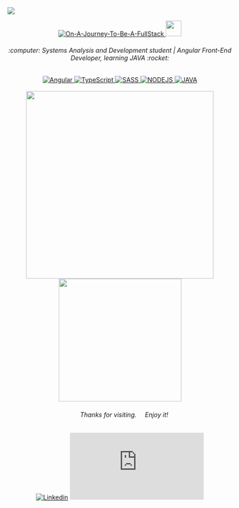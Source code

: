 <a href="https://www.canva.com/design/DAFB7fUgkso/PWIbmNaBnVnNZV8OgoOluQ/view?website#2"> <img src="https://user-images.githubusercontent.com/88867709/170303461-99144012-e640-4617-a43a-df8ced087f59.gif"> </a>

<div align="center">
<a href="https://www.canva.com/design/DAFB7fUgkso/PWIbmNaBnVnNZV8OgoOluQ/view?website#2"> 
<img alt="On-A-Journey-To-Be-A-FullStack" src= "https://readme-typing-svg.herokuapp.com?color=851FF7&center=true&lines=On+a+Journey+to+be+a+FullStack!" > 
</a> <img src=https://github.com/codebender/slack-emojis/blob/master/emojis/dancing-penguin.gif width="35">
</div>

<h6 align="center">
:computer: Systems Analysis and Development student | Angular Front-End Developer, learning JAVA :rocket: <br>
</h6>

<div align="center">
<a href="https://www.canva.com/design/DAFB7fUgkso/PWIbmNaBnVnNZV8OgoOluQ/view?website#2">
<img alt="Angular" src="https://img.shields.io/badge/Angular-DD0031?style=for-the-badge&logo=angular&logoColor=white"> <img alt="TypeScript" src= "https://img.shields.io/badge/TypeScript-007ACC?style=for-the-badge&logo=typescript&logoColor=white"> <img alt="SASS" src="https://img.shields.io/badge/SASS-hotpink.svg?style=for-the-badge&logo=SASS&logoColor=white"> <img alt="NODEJS" src="https://img.shields.io/badge/node.js-6DA55F?style=for-the-badge&logo=node.js&logoColor=white"> <img alt="JAVA" src="https://img.shields.io/badge/java-%23ED8B00.svg?style=for-the-badge&logo=java&logoColor=white"> </a> </div>
<br>
<div align="center">
<a href="https://www.canva.com/design/DAFB7fUgkso/PWIbmNaBnVnNZV8OgoOluQ/view?website#2">
<img width="420px" src="https://github-readme-stats.vercel.app/api?username=gabrielajc&show_icons=true&theme=midnight-purple&hide=contribs,issues">
    
<img width="275px" src="https://github-readme-stats.vercel.app/api/top-langs/?username=gabrielajc&layout=compact&theme=midnight-purple&hide=html">
</a>
</div>

<div align="center">

<h6>
<img src=https://github.com/TheDudeThatCode/TheDudeThatCode/blob/master/Assets/powerup.gif width="15"> Thanks for visiting.<img src=https://github.com/TheDudeThatCode/TheDudeThatCode/blob/master/Assets/Hi.gif width="15"> Enjoy it! 
</h6>
    
[![Linkedin](https://img.shields.io/badge/LinkedIn-7159c1?style=for-the-badge&logo=linkedin&logoColor=white&link=[thing]https://www.linkedin.com/in/gabeclemente/)](https://www.linkedin.com/in/gabeclemente/)
[![Email](https://img.shields.io/badge/Email-7159c1?style=for-the-badge&logo=gmail&logoColor=white&link=[thing]mailto:gabeclementej@gmail.com)](mailto:gabeclementej@gmail.com)
   
</div>
